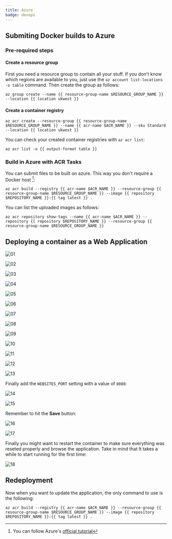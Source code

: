 ```yaml
---
title: Azure
badge: devops
---
```


## Submiting Docker builds to Azure

### Pre-required steps

#### Create a resource group

First you need a resource group to contain all your stuff. If you don't know which regions are available to you, just use the `az account list-locations -o table` command. Then create the group as follows:

```shell
az group create --name {{ resource-group-name $RESOURCE_GROUP_NAME }} --location {{ location ukwest }}
```

#### Create a container registry

```shell
az acr create --resource-group {{ resource-group-name $RESOURCE_GROUP_NAME }} --name {{ acr-name $ACR_NAME }} --sku Standard --location {{ location ukwest }}
```

You can check  your created container registries with `az acr list`:

```shell
az acr list -o {{ output-format table }}
```

### Build in Azure with ACR Tasks

You can submit files to be built on azure. This way you don't require a Docker host [^1]:

[^1]: You can follow Azure's [official tutorial](https://docs.microsoft.com/en-us/azure/container-registry/container-registry-tutorial-quick-task)

```shell
az acr build --registry {{ acr-name $ACR_NAME }} --resource-group {{ resource-group-name $RESOURCE_GROUP_NAME }} --image {{ repository $REPOSITORY_NAME }}:{{ tag latest }} .
```

You can list the uploaded images as follows:

```shell
az acr repository show-tags --name {{ acr-name $ACR_NAME }} --repository {{ repository $REPOSITORY_NAME }} --resource-group {{ resource-group-name $RESOURCE_GROUP_NAME }}
```

## Deploying a container as a Web Application


![01](azure/deploy-container/deploy_container_01.png)

![02](azure/deploy-container/deploy_container_02.png)

![03](azure/deploy-container/deploy_container_03.png)

![04](azure/deploy-container/deploy_container_04.png)

![05](azure/deploy-container/deploy_container_05.png)

![06](azure/deploy-container/deploy_container_06.png)

![07](azure/deploy-container/deploy_container_07.png)

![08](azure/deploy-container/deploy_container_08.png)

![09](azure/deploy-container/deploy_container_09.png)

![10](azure/deploy-container/deploy_container_10.png)

![11](azure/deploy-container/deploy_container_11.png)

![12](azure/deploy-container/deploy_container_12.png)

![13](azure/deploy-container/deploy_container_13.png)

Finally add the `WEBSITES_PORT` setting with a value of `8080`:

![14](azure/deploy-container/deploy_container_14.png)

![15](azure/deploy-container/deploy_container_15.png)

Remember to hit the **Save** button:

![16](azure/deploy-container/deploy_container_16.png)

![17](azure/deploy-container/deploy_container_17.png)

Finally you might want to restart the container to make sure everything was reseted properly and browse the application. Take in mind that It takes a while to start running for the first time:

![18](azure/deploy-container/deploy_container_18.png)


## Redeployment

Now when you want to update the application, the only command to use is the following:


```shell
az acr build --registry {{ acr-name $ACR_NAME }} --resource-group {{ resource-group-name $RESOURCE_GROUP_NAME }} --image {{ repository $REPOSITORY_NAME }}:{{ tag latest }} .
```